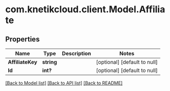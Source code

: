 # com.knetikcloud.client.Model.Affiliate
## Properties

Name | Type | Description | Notes
------------ | ------------- | ------------- | -------------
**AffiliateKey** | **string** |  | [optional] [default to null]
**Id** | **int?** |  | [optional] [default to null]

[[Back to Model list]](../README.md#documentation-for-models) [[Back to API list]](../README.md#documentation-for-api-endpoints) [[Back to README]](../README.md)

